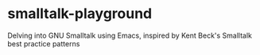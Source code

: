 # smalltalk-playground
Delving into GNU Smalltalk using Emacs, inspired by Kent Beck's Smalltalk best practice patterns
